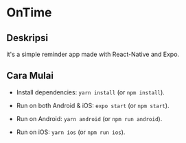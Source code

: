 # OnTime

## Deskripsi

it's a simple reminder app made with React-Native and Expo.

## Cara Mulai

- Install dependencies: `yarn install` (or `npm install`).

- Run on both Android & iOS: `expo start` (or `npm start`).

- Run on Android: `yarn android` (or `npm run android`).

- Run on iOS: `yarn ios` (or `npm run ios`).
